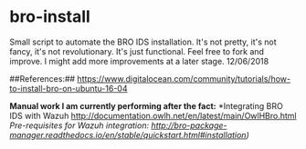 # bro-install
Small script to automate the BRO IDS installation. It's not pretty, it's not fancy, it's not revolutionary. It's just functional. Feel free to fork and improve. I might add more improvements at a later stage. 12/06/2018

##References:##
https://www.digitalocean.com/community/tutorials/how-to-install-bro-on-ubuntu-16-04

**Manual work I am currently performing after the fact:**
*Integrating BRO IDS with Wazuh
http://documentation.owlh.net/en/latest/main/OwlHBro.html
*Pre-requisites for Wazuh integration:
http://bro-package-manager.readthedocs.io/en/stable/quickstart.html#installation)*


